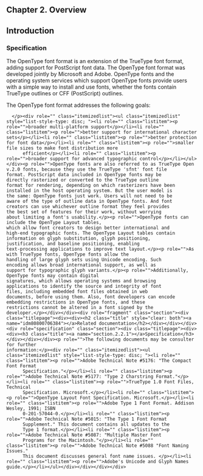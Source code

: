 <div xmlns="http://www.w3.org/1999/xhtml" role="" class="chapter"><div class="titlepage"><div><div><h2 class="title"><a name="chapter.overview"></a>Chapter 2. Overview</h2></div></div></div><div role="fragment" class="section"><div class="titlepage"><div><div><h2 class="title" style="clear: both"><a name="idm80801057040"></a>Introduction</h2></div></div></div><div role="specification" class="section"><div class="titlepage"><div><div><h3 class="title"><a name="section.2.1.1"></a>Specification</h3></div></div></div><p role="">The OpenType font format is an extension of the TrueType
	font format, adding support for PostScript font data. The
	OpenType font format was developed jointly by Microsoft and
	Adobe. OpenType fonts and the operating system services which
	support OpenType fonts provide users with a simple way to
	install and use fonts, whether the fonts contain TrueType
	outlines or CFF (PostScript) outlines.</p><p role="">The OpenType font format addresses the following goals:

	  </p><div role="" class="itemizedlist"><ul class="itemizedlist" style="list-style-type: disc; "><li role="" class="listitem"><p role="">broader multi-platform support</p></li><li role="" class="listitem"><p role="">better support for international character sets</p></li><li role="" class="listitem"><p role="">better protection for font data</p></li><li role="" class="listitem"><p role="">smaller file sizes to make font distribution more
	      efficient</p></li><li role="" class="listitem"><p role="">broader support for advanced typographic control</p></li></ul></div><p role="">OpenType fonts are also referred to as TrueType Open
	v.2.0 fonts, because they use the TrueType 'sfnt' font file
	format. PostScript data included in OpenType fonts may be
	directly rasterized or converted to the TrueType outline
	format for rendering, depending on which rasterizers have been
	installed in the host operating system. But the user model is
	the same: OpenType fonts just work. Users will not need to be
	aware of the type of outline data in OpenType fonts. And font
	creators can use whichever outline format they feel provides
	the best set of features for their work, without worrying
	about limiting a font's usability.</p><p role="">OpenType fonts can include the OpenType Layout tables,
	which allow font creators to design better international and
	high-end typographic fonts. The OpenType Layout tables contain
	information on glyph substitution, glyph positioning,
	justification, and baseline positioning, enabling
	text-processing applications to improve text layout.</p><p role="">As with TrueType fonts, OpenType fonts allow the
	handling of large glyph sets using Unicode encoding. Such
	encoding allows broad international support, as well as
	support for typographic glyph variants.</p><p role="">Additionally, OpenType fonts may contain digital
	signatures, which allows operating systems and browsing
	applications to identify the source and integrity of font
	files, including embedded font files obtained in web
	documents, before using them. Also, font developers can encode
	embedding restrictions in OpenType fonts, and these
	restrictions cannot be altered in a font signed by the
	developer.</p></div></div><div role="fragment" class="section"><div class="titlepage"><div><div><h2 class="title" style="clear: both"><a name="idm80800706384"></a>Related documentation</h2></div></div></div><div role="specification" class="section"><div class="titlepage"><div><div><h3 class="title"><a name="section.2.2.1"></a>Specification</h3></div></div></div><p role="">The following documents may be consulter for further
	information:</p><div role="" class="itemizedlist"><ul class="itemizedlist" style="list-style-type: disc; "><li role="" class="listitem"><p role="">Adobe Technical Note #5176: "The Compact Font Format
	      Specification."</p></li><li role="" class="listitem"><p role="">Adobe Technical Note #5177: "Type 2 Charstring Format."</p></li><li role="" class="listitem"><p role="">TrueType 1.0 Font Files, Technical
	      Specification. Microsoft.</p></li><li role="" class="listitem"><p role="">OpenType Layout Font Specification. Microsoft.</p></li><li role="" class="listitem"><p role="">Adobe Type 1 Font Format. Addison Wesley, 1991; ISBN
	      0-201-57044-0.</p></li><li role="" class="listitem"><p role="">Adobe Technical Note #5015: "The Type 1 Font Format
	      Supplement." This document contains all updates to the
	      Type 1 format.</p></li><li role="" class="listitem"><p role="">Adobe Technical Note #5087: "Multiple Master Font
	      Programs for the Macintosh."</p></li><li role="" class="listitem"><p role="">Adobe Technical Note #5088 "Font Naming Issues."
	      This document discusses general font name issues. </p></li><li role="" class="listitem"><p role="">Adobe's Unicode and Glyph Names guide.</p></li></ul></div></div></div></div>